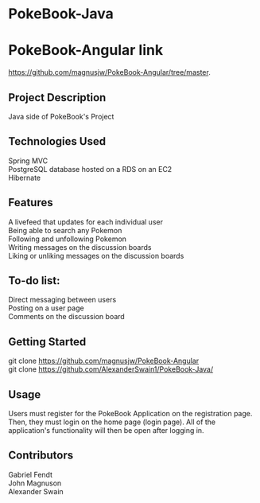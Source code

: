 # PokeBook-Java

# PokeBook-Angular link
https://github.com/magnusjw/PokeBook-Angular/tree/master.

## Project Description
Java side of PokeBook's Project

## Technologies Used
Spring MVC  
PostgreSQL database hosted on a RDS on an EC2  
Hibernate

## Features
A livefeed that updates for each individual user  
Being able to search any Pokemon  
Following and unfollowing Pokemon  
Writing messages on the discussion boards  
Liking or unliking messages on the discussion boards  

## To-do list:

Direct messaging between users  
Posting on a user page  
Comments on the discussion board  

## Getting Started
git clone https://github.com/magnusjw/PokeBook-Angular  
git clone https://github.com/AlexanderSwain1/PokeBook-Java/

## Usage
Users must register for the PokeBook Application on the registration page. 
Then, they must login on the home page (login page). All of the application's
functionality will then be open after logging in.

## Contributors
Gabriel Fendt  
John Magnuson  
Alexander Swain  

